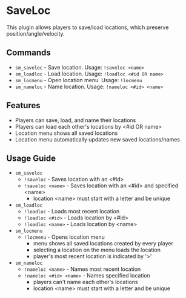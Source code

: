 # SaveLoc
This plugin allows players to save/load locations, which preserve position/angle/velocity.

## Commands
* ```sm_saveloc``` - Save location. Usage: ```!saveloc <name>```
* ```sm_loadloc``` - Load location. Usage: ```!loadloc <#id OR name>```
* ```sm_locmenu``` - Open location menu. Usage: ```!locmenu```
* ```sm_nameloc``` - Name location. Usage: ```!nameloc <#id> <name>```

## Features
* Players can save, load, and name their locations
* Players can load each other's locations by <#id OR name>
* Location menu shows all saved locations
* Location menu automatically updates new saved locations/names

## Usage Guide
* ```sm_saveloc```
    * ```!saveloc``` - Saves location with an <#id>
    * ```!saveloc <name>``` - Saves location with an <#id> and specified &lt;name&gt;
        * location &lt;name&gt; must start with a letter and be unique
* ```sm_loadloc```
    * ```!loadloc``` - Loads most recent location
    * ```!loadloc <#id>``` - Loads location by <#id>
    * ```!loadloc <name>``` - Loads location by &lt;name&gt;
* ```sm_locmenu```
    * ```!locmenu``` - Opens location menu
        * menu shows all saved locations created by every player
        * selecting a location on the menu loads the location
        * player's most recent location is indicated by '>'
* ```sm_nameloc```
    * ```!nameloc <name>``` - Names most recent location
    * ```!nameloc <#id> <name>``` - Names specified location
        * players can't name each other's locations
        * location &lt;name&gt; must start with a letter and be unique